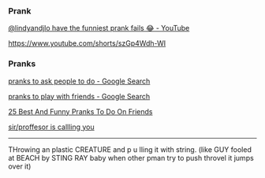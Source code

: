 ### Prank

[@lindyandjlo have the funniest prank fails 😂 - YouTube](https://www.youtube.com/shorts/EPAjd-cIg04)

https://www.youtube.com/shorts/szGp4Wdh-WI

### Pranks

[pranks to ask people to do - Google Search](https://www.google.com/search?q=pranks+to+ask+people+to+do&oq=pranks+to+ask+people+to+do&aqs=chrome..69i57l2j69i59j69i60j69i65l3j69i61.7406j0j7&sourceid=chrome&ie=UTF-8)

[pranks to play with friends - Google Search](https://www.google.com/search?q=pranks+to+play+with+friends&oq=pranks+to+play+with+friends&aqs=chrome..69i57j0i22i30l2j69i65l2j69i60j69i65j69i61.5651j0j7&sourceid=chrome&ie=UTF-8)

[25 Best And Funny Pranks To Do On Friends](https://www.momjunction.com/articles/pranks-to-play-on-friends_00774233/)

[sir/proffesor is callling you](http://h//)

---
THrowing an plastic CREATURE and p u lling it with string. 
(like GUY fooled at BEACH by STING RAY baby when other pman try to push throvel it jumps over it)